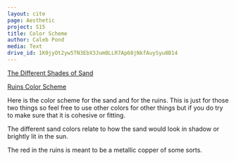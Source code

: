 ```yaml
---
layout: cite
page: Aesthetic
project: S15
title: Color Scheme
author: Caleb Pond
media: Text
drive_id: 1K0jyOt2yw5TN3EbX3Jum0LLR7Ap68jNkfAuySyu8B14
---
```

[The Different Shades of Sand](http://adobe.ly/1FISLAe)

[Ruins Color Scheme](http://adobe.ly/1MkpyQH)

Here is the color scheme for the sand and for the ruins. This is just for those two things so feel free to use other colors for other things but if you do try to make sure that it is cohesive or fitting.

The different sand colors relate to how the sand would look in shadow or brightly lit in the sun.

The red in the ruins is meant to be a metallic copper of some sorts.
